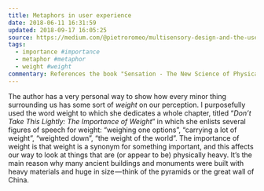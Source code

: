 ```yaml
---
title: Metaphors in user experience
date: 2018-06-11 16:31:59
updated: 2018-09-17 16:05:25
source: https://medium.com/@pietroromeo/multisensory-design-and-the-use-of-metaphors-in-user-experience-2183aceb8aa
tags:
  - importance #importance
  - metaphor #metaphor
  - weight #weight
commentary: References the book "Sensation - The New Science of Physical Interaction"
---
```


The author has a very personal way to show how every minor thing surrounding us has some sort of *weight* on our perception. I purposefully used the word weight to which she dedicates a whole chapter, titled “*Don’t Take This Lightly: The Importance of Weight*” in which she enlists several figures of speech for weight: “weighing one options”, “carrying a lot of weight”, “weighted down”, “the weight of the world”. The importance of weight is that weight is a synonym for something important, and this affects our way to look at things that are (or appear to be) physically heavy. It’s the main reason why many ancient buildings and monuments were built with heavy materials and huge in size — think of the pyramids or the great wall of China.